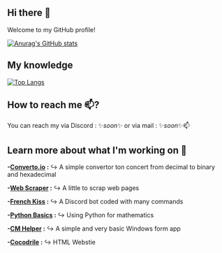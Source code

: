 ## Hi there 👋
Welcome to my GitHub profile!   

[![Anurag's GitHub stats](https://github-readme-stats.vercel.app/api?username=alexandreaero&show_icons=true&include_all_commits=true&count_private=true)](https://github.com/anuraghazra/github-readme-stats)

## My knowledge

[![Top Langs](https://github-readme-stats.vercel.app/api/top-langs/?username=alexandreaero&layout=compact&langs_count=10)](https://github.com/anuraghazra/github-readme-stats)

## How to reach me 📫?

You can reach my via Discord : ✨*soon*✨ or via mail : ✨*soon*✨📫

## Learn more about what I'm working on 🔭

**-[Converto.io](https://github.com/AlexandreAero/Convertor.io) :** 
↪️ A simple convertor ton concert from decimal to binary and hexadecimal 

**-[Web Scraper](https://github.com/AlexandreAero/Web-Scraper) :** 
↪️ A little to scrap web pages  

**-[French Kiss](https://github.com/AlexandreAero/french-kiss) :** 
↪️ A Discord bot coded with many commands   

**-[Python Basics](https://github.com/AlexandreAero/Python-Basics) :** 
↪️ Using Python for mathematics  

**-[CM Helper](https://github.com/AlexandreAero/french-kiss) :** 
↪️ A simple and very basic Windows form app  

**-[Cocodrile](https://github.com/AlexandreAero/ToDaMonn) :** 
↪️ HTML Webstie

<!--
**AlexandreAero/AlexandreAero** is a ✨ _special_ ✨ repository because its `README.md` (this file) appears on your GitHub profile.

Here are some ideas to get you started:

-🔭 I’m currently working on ...
- 🌱 I’m currently learning ...
- 👯 I’m looking to collaborate on ...
- 🤔 I’m looking for help with ...
- 💬 Ask me about ...
- 📫 How to reach me: ...
- 😄 Pronouns: ...
- ⚡ Fun fact: ...
-->
